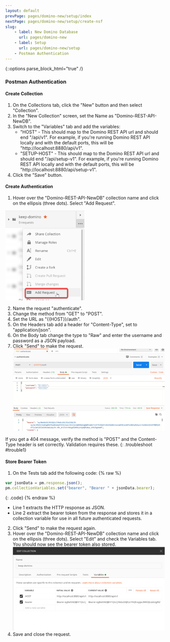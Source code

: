 ```yaml
---
layout: default
prevPage: pages/domino-new/setup/index
nextPage: pages/domino-new/setup/create-nsf
slug:
    - label: New Domino Database
      url: pages/domino-new
    - label: Setup
      url: pages/domino-new/setup
    - Postman Authentication
---
```


{::options parse_block_html="true" /}

### Postman Authentication

#### Create Collection

1. On the Collections tab, click the "New" button and then select "Collection".
2. In the "New Collection" screen, set the Name as "Domino-REST-API-NewDB".  
3. Switch to the "Variables" tab and add the variables:
   - "HOST" - This should map to the Domino REST API url and should end "/api/v1". For example, if you're running Domino REST API locally and with the default ports, this will be "http://localhost:8880/api/v1".
   - "SETUP-HOST" - This should map to the Domino REST API url and should end "/api/setup-v1". For example, if you're running Domino REST API locally and with the default ports, this will be "http://localhost:8880/api/setup-v1".
4. Click the "Save" button.

#### Create Authentication

1. Hover over the "Domino-REST-API-NewDB" collection name and click on the ellipsis (three dots). Select "Add Request".  
<img src="../images/setup/add-request.jpg" alt="Postman Add Request" width="250" />

2. Name the request "authenticate".  
3. Change the method from "GET" to "POST".  
4. Set the URL as "&#123;&#123;HOST&#125;&#125;/auth".  
5. On the Headers tab add a header for "Content-Type", set to "application/json".  
6. On the Body tab change the type to "Raw" and enter the username and password as a JSON payload.
7. Click "Send" to make the request.
![Postman Environment](../images/setup/authentication.jpg)

If you get a 404 message, verify the method is "POST" and the Content-Type header is set correctly. Validation requires these.
{: .troubleshoot #trouble1}

#### Store Bearer Token

1. On the Tests tab add the following code:
  {% raw %}
  ~~~javascript
  var jsonData = pm.response.json();
  pm.collectionVariables.set("bearer", "Bearer " + jsonData.bearer);
  ~~~
  {: .code}
  {% endraw %}
  - Line 1 extracts the HTTP response as JSON. 
  - Line 2 extract the bearer token from the response and stores it in a collection variable for use in all future authenticated requests.
2. Click "Send" to make the request again.
3. Hover over the "Domino-REST-API-NewDB" collection name and click on the ellipsis (three dots). Select "Edit" and check the Variables tab. You should now see the bearer token also stored.
![Bearer token](../images/setup/bearer.jpg)
4. Save and close the request.
